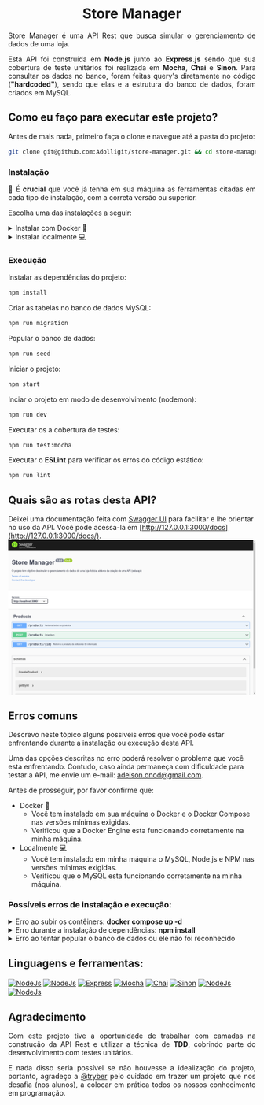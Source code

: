<h1 align="center">Store Manager</h1>

<p align="justify">
  Store Manager é uma API Rest que busca simular o gerenciamento de dados de uma loja.
</p>
<p align="justify">
  Esta API foi construída em <b>Node.js</b> junto ao <b>Express.js</b> sendo que sua cobertura de teste unitários foi realizada em <b>Mocha</b>, <b>Chai</b> e <b>Sinon</b>. Para consultar os dados no banco, foram feitas query's diretamente no código (<b>"hardcoded"</b>), sendo que elas e a estrutura do banco de dados, foram criados em MySQL.
</p>

## Como eu faço para executar este projeto?

Antes de mais nada, primeiro faça o clone e navegue até a pasta do projeto:

```bash
git clone git@github.com:Adolligit/store-manager.git && cd store-manager/
```

### Instalação

<p align="justify">
🚨 É <b>crucial</b> que você já tenha em sua máquina as ferramentas citadas em cada tipo de instalação, com a correta versão ou superior.

Escolha uma das instalações a seguir:
</p>
<details>
  <summary>Instalar com Docker 🐳</summary>
  <b>Requisitos</b>
  <br>Você deve possuir as seguintes ferramentas:
<ul>
    <li>Docker: v20.1</li>
    <li>Docker Compose: v1.29</li>
</ul>

  2. Crie e inicie os contêiners:
  ```bash
  docker compose up -d
  ```
  3. Entre no contêiner da aplicação:
  ```bash
  docker exec -it store_manager bash
  ```
  ---
</details>

<details>
  <summary>Instalar localmente 💻</summary>
  <b>Requisitos</b>
  <br>Você deve possuir as seguintes ferramentas:
<ul>
    <li>Node.js: v16</li>
    <li>npm: v8.19</li>
    <li>MySQL: v8</li>
</ul>

  1. Crie um arquivo **.env** na pasta raiz e declare as variáveis de ambiente:
   ```bash
   touch .env
   ```
   2. Abra o arquivo **.env** e então copie e cole as informações a seguir:
      ```bash
      # db
      MYSQL_HOST=127.0.0.1
      MYSQL_PORT=3306
      MYSQL_USER=
      MYSQL_PASSWORD=
      MYSQL_DATABASE=StoreManager

      # app
      APP_PORT=3000
      ```
  3. No arquivo **.env**, informe seus dados de acesso ao banco de dados MySQL nas chaves: **MYSQL_USER** e **MYSQL_PASSWORD** (lembre-se de salvar o arquivo).
  ---
</details>

### Execução

Instalar as dependências do projeto:
  ```bash
npm install
  ```
Criar as tabelas no banco de dados MySQL:
```bash
npm run migration
```
Popular o banco de dados:
```bash
npm run seed
```
Iniciar o projeto:
```bash
npm start
```
Inciar o projeto em modo de desenvolvimento (nodemon):
```bash
npm run dev
```
Executar os a cobertura de testes:
```bash
npm run test:mocha
```
Executar o **ESLint** para verificar os erros do código estático:
```bash
npm run lint
```
## Quais são as rotas desta API?
Deixei uma documentação feita com [Swagger UI](https://swagger.io/tools/swagger-ui/) para facilitar e lhe orientar no uso da API. Você pode acessa-la em [http://127.0.0.1:3000/docs](http://127.0.0.1:3000/docs/).
<img align="center" alt="NodeJs" src="https://raw.githubusercontent.com/Adolligit/store-manager/main/img/1ss.png">

## Erros comuns
Descrevo neste tópico alguns possíveis erros que você pode estar enfrentando durante a instalação ou execução desta API.

Uma das opções descritas no erro poderá resolver o problema que você esta enfrentando. Contudo, caso ainda permaneça com dificuldade para testar a API, me envie um e-mail: adelson.onod@gmail.com.

Antes de prosseguir, por favor confirme que:
- Docker 🐳
  - Você tem instalado em sua máquina o Docker e o Docker Compose nas versões mínimas exigidas.
  - Verificou que a Docker Engine esta funcionando corretamente na minha máquina.
- Localmente 💻
  - Você tem instalado em minha máquina o MySQL, Node.js e NPM nas versões mínimas exigidas.
  - Verificou que o MySQL esta funcionando corretamente na minha máquina.


### Possíveis erros de instalação e execução:
<details>
  <summary>Erro ao subir os contêiners: <b>docker compose up -d</b></summary>
  <img align="center" alt="docker-error" src="https://raw.githubusercontent.com/Adolligit/store-manager/main/img/2sse.png">

  Você esta tentando subir os contêiners do Docker porém uma das portas já está em uso. Pode ser o banco de dados ou a API com este erro.

  As portas descritas para uso no **docker-compose.yml** são:
  - API: **3000**
  - Banco: **3307**

  Para resolver isso, você pode:
  - Desativar os programas que estão fazendo uso das portas; OU
  - Alterar o valor para as portas no arquivo **docker-compose.yml**, em:
    - **MYSQL_PORT**;
    - **APP_PORT** e;
    - **ports** (para db e node): as portas da máquina local são descritas no lado esquerdo.
</details>
<details>
  <summary>Erro durante a instalação de dependências: <b>npm install</b></summary>
  <img align="center" alt="npm-install" src="https://raw.githubusercontent.com/Adolligit/store-manager/main/img/3sse.png">

  O NPM não encontrou o arquivo 'package.json' na pasta de execução. Você pode ter excluído sem querer ou pode estar executando o comando fora da pasta do projeto.

  Para resolver isso, você pode:
  - Verificar se esta na pasta do projeto. Se não tiver, basta entrar e executar o comando `npm install`; OU
  - Baixar o `package-lock.json` e o `package.json`, depois colar na pasta do projeto:
    - https://github.com/Adolligit/store-manager/blob/main/package-lock.json;
    - https://github.com/Adolligit/store-manager/blob/main/package.json.
</details>
<details>
  <summary>Erro ao tentar popular o banco de dados ou ele não foi reconhecido</summary>
  <img align="center" alt="npm-seed" src="https://raw.githubusercontent.com/Adolligit/store-manager/main/img/4sse.png">

  Este erro significa que não há criado o banco de dados 'StoreManager'. 

  Para resolver isso você deve:
  - Executar o comando `npm run migration` (acho que você esqueceu disso lá nos comando acima).
</details>

## Linguagens e ferramentas:
<div>
    <a href="https://swagger.io/tools/swagger-ui/"><img align="center" alt="NodeJs" height="45" width="45" src="https://camo.githubusercontent.com/96e43701d83561899724a89d71187445b7b8f4fe84518a3ea5bec8f85bd207bf/68747470733a2f2f63646e2e737667706f726e2e636f6d2f6c6f676f732f737761676765722e737667"></a>
    <a href="https://nodejs.org/en/"><img align="center" alt="NodeJs" height="45" width="45" src="https://cdn.jsdelivr.net/gh/devicons/devicon/icons/nodejs/nodejs-original.svg"></a>
    <a href="https://expressjs.com/pt-br/"><img align="center" alt="Express" height="45" width="45" src="https://cdn.jsdelivr.net/gh/devicons/devicon/icons/express/express-original.svg"></a>
    <a href="https://mochajs.org/"><img align="center" alt="Mocha" height="45" width="45" src="https://cdn.jsdelivr.net/gh/devicons/devicon/icons/mocha/mocha-plain.svg"></a>
    <a href="https://www.chaijs.com/"><img align="center" alt="Chai" height="45" width="45" src="https://cdn.icon-icons.com/icons2/2699/PNG/512/chaijs_logo_icon_168435.png"></a>
    <a href="https://sinonjs.org/"><img align="center" alt="Sinon" height="45" width="45" src="https://avatars.githubusercontent.com/u/6570253?s=280&v=4"></a>
    <a href="https://dev.mysql.com/doc/"><img align="center" alt="NodeJs" height="45" width="66" src="https://upload.wikimedia.org/wikipedia/labs/8/8e/Mysql_logo.png"></a>
    <a href="https://docs.docker.com/"><img align="center" alt="NodeJs" height="45" width="45" src="https://www.docker.com/wp-content/uploads/2022/03/vertical-logo-monochromatic.png"></a>
</div>

## Agradecimento
<p align="justify">
Com este projeto tive a oportunidade de trabalhar com camadas na construção da API Rest e utilizar a técnica de <b>TDD</b>, cobrindo parte do desenvolvimento com testes unitários.
</p>

<p align="justify">
E nada disso seria possível se não houvesse a idealização do projeto, portanto, agradeço a <a href="https://github.com/tryber">@tryber</a> pelo cuidado em trazer um projeto que nos desafia (nos alunos), a colocar em prática todos os nossos conhecimento em programação. 
</p>